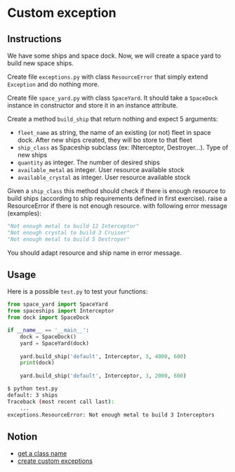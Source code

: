 # Custom exception

## Instructions

We have some ships and space dock. Now, we will create a space yard to build new space ships.

Create file `exceptions.py` with class `ResourceError` that simply extend `Exception` and do nothing more.

Create file `space_yard.py` with class `SpaceYard`. It should take a `SpaceDock` instance in constructor and store it in an instance attribute.

Create a method `build_ship` that return nothing and expect 5 arguments:

* `fleet_name` as string, the name of an existing (or not) fleet in space dock. After new ships created, they will bo store to that fleet
* `ship_class` as Spaceship subclass (ex: INterceptor, Destroyer...). Type of new ships
* `quantity` as integer. The number of desired ships
* `available_metal` as integer. User resource available stock
* `available_crystal` as integer. User resource available stock

Given a `ship_class` this method should check if there is enough resource to build ships (according to ship requirements defined in first exercise). raise a ResourceError if there is not enough resource. with following error message (examples):

```python
"Not enough metal to build 12 Interceptor"
"Not enough crystal to build 3 Cruiser"
"Not enough metal to build 5 Destroyer"
```

You should adapt resource and ship name in error message.

## Usage

Here is a possible `test.py` to test your functions:

```python
from space_yard import SpaceYard
from spaceships import Interceptor
from dock import SpaceDock

if __name__ == '__main__':
    dock = SpaceDock()
    yard = SpaceYard(dock)
    
    yard.build_ship('default', Interceptor, 3, 4000, 600)
    print(dock)
    
    yard.build_ship('default', Interceptor, 3, 2000, 600)
```

```bash
$ python test.py
default: 3 ships
Traceback (most recent call last):
    ...
exceptions.ResourceError: Not enough metal to build 3 Interceptors
```

## Notion

* [get a class name](https://www.geeksforgeeks.org/python-program-to-get-the-class-name-of-an-instance/)
* [create custom exceptions](https://openclassrooms.com/fr/courses/7150616-apprenez-la-programmation-orientee-objet-avec-python/7197031-gerez-les-exceptions#/id/r-7197007)

